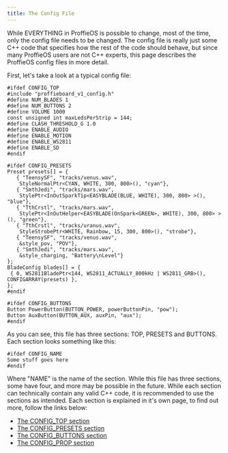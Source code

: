 ```yaml
---
title: The Config File
---
```

While EVERYTHING in ProffieOS is possible to change, most of the time, only the config file needs to be changed. The config file is really just some C++ code that specifies how the rest of the code should behave, but since many ProffieOS users are not C++ experts, this page describes the ProffieOS config files in more detail.

First, let's take a look at a typical config file:

    #ifdef CONFIG_TOP
    #include "proffieboard_v1_config.h"
    #define NUM_BLADES 1
    #define NUM_BUTTONS 2
    #define VOLUME 1000
    const unsigned int maxLedsPerStrip = 144;
    #define CLASH_THRESHOLD_G 1.0
    #define ENABLE_AUDIO
    #define ENABLE_MOTION
    #define ENABLE_WS2811
    #define ENABLE_SD
    #endif

    #ifdef CONFIG_PRESETS
    Preset presets[] = {
       { "TeensySF", "tracks/venus.wav",
        StyleNormalPtr<CYAN, WHITE, 300, 800>(), "cyan"},
       { "SmthJedi", "tracks/mars.wav",
        StylePtr<InOutSparkTip<EASYBLADE(BLUE, WHITE), 300, 800> >(), "blue"},
       { "TthCrstl", "tracks/mars.wav",
        StylePtr<InOutHelper<EASYBLADE(OnSpark<GREEN>, WHITE), 300, 800> >(), "green"},
       { "TthCrstl", "tracks/uranus.wav",
        StyleStrobePtr<WHITE, Rainbow, 15, 300, 800>(), "strobe"},
       { "TeensySF", "tracks/venus.wav",
        &style_pov, "POV"},
       { "SmthJedi", "tracks/mars.wav",
        &style_charging, "Battery\nLevel"}
    };
    BladeConfig blades[] = {
     { 0, WS2811BladePtr<144, WS2811_ACTUALLY_800kHz | WS2811_GRB>(), CONFIGARRAY(presets) },
    };
    #endif

    #ifdef CONFIG_BUTTONS
    Button PowerButton(BUTTON_POWER, powerButtonPin, "pow");
    Button AuxButton(BUTTON_AUX, auxPin, "aux");
    #endif


As you can see, this file has three sections: TOP, PRESETS and BUTTONS.
Each section looks something like this:

    #ifdef CONFIG_NAME
    Some stuff goes here
    #endif

Where "NAME" is the name of the section.
While this file has three sections, some have four, and more may be possible in the future.
While each section can technically contain any valid C++ code, it is recommended to use the
sections as intended. Each section is explained in it's own page, to find out more, follow the links below:
* [The CONFIG_TOP section](/config/the-config_top-section.html)
* [The CONFIG_PRESETS section](/config/the-config_presets-section.html)
* [The CONFIG_BUTTONS section](/config/the-config_buttons-section.html)
* [The CONFIG_PROP section](/config/the-config_prop-section.html)
